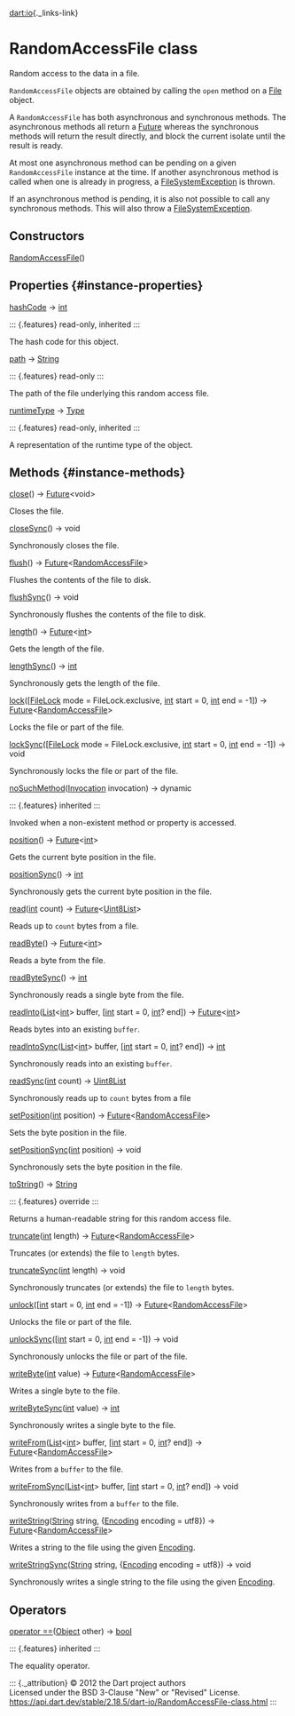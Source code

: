 [dart:io](../dart-io/dart-io-library){._links-link}

RandomAccessFile class
======================

Random access to the data in a file.

`RandomAccessFile` objects are obtained by calling the `open` method on
a [File](file-class) object.

A `RandomAccessFile` has both asynchronous and synchronous methods. The
asynchronous methods all return a [Future](../dart-async/future-class)
whereas the synchronous methods will return the result directly, and
block the current isolate until the result is ready.

At most one asynchronous method can be pending on a given
`RandomAccessFile` instance at the time. If another asynchronous method
is called when one is already in progress, a
[FileSystemException](filesystemexception-class) is thrown.

If an asynchronous method is pending, it is also not possible to call
any synchronous methods. This will also throw a
[FileSystemException](filesystemexception-class).

Constructors
------------

[RandomAccessFile](randomaccessfile/randomaccessfile)()

Properties {#instance-properties}
----------

[hashCode](../dart-core/object/hashcode) → [int](../dart-core/int-class)

::: {.features}
read-only, inherited
:::

The hash code for this object.

[path](randomaccessfile/path) → [String](../dart-core/string-class)

::: {.features}
read-only
:::

The path of the file underlying this random access file.

[runtimeType](../dart-core/object/runtimetype) →
[Type](../dart-core/type-class)

::: {.features}
read-only, inherited
:::

A representation of the runtime type of the object.

Methods {#instance-methods}
-------

[close](randomaccessfile/close)() →
[Future](../dart-async/future-class)\<void\>

Closes the file.

[closeSync](randomaccessfile/closesync)() → void

Synchronously closes the file.

[flush](randomaccessfile/flush)() →
[Future](../dart-async/future-class)\<[RandomAccessFile](randomaccessfile-class)\>

Flushes the contents of the file to disk.

[flushSync](randomaccessfile/flushsync)() → void

Synchronously flushes the contents of the file to disk.

[length](randomaccessfile/length)() →
[Future](../dart-async/future-class)\<[int](../dart-core/int-class)\>

Gets the length of the file.

[lengthSync](randomaccessfile/lengthsync)() →
[int](../dart-core/int-class)

Synchronously gets the length of the file.

[lock](randomaccessfile/lock)(\[[FileLock](filelock-class) mode =
FileLock.exclusive, [int](../dart-core/int-class) start = 0,
[int](../dart-core/int-class) end = -1\]) →
[Future](../dart-async/future-class)\<[RandomAccessFile](randomaccessfile-class)\>

Locks the file or part of the file.

[lockSync](randomaccessfile/locksync)(\[[FileLock](filelock-class) mode
= FileLock.exclusive, [int](../dart-core/int-class) start = 0,
[int](../dart-core/int-class) end = -1\]) → void

Synchronously locks the file or part of the file.

[noSuchMethod](../dart-core/object/nosuchmethod)([Invocation](../dart-core/invocation-class)
invocation) → dynamic

::: {.features}
inherited
:::

Invoked when a non-existent method or property is accessed.

[position](randomaccessfile/position)() →
[Future](../dart-async/future-class)\<[int](../dart-core/int-class)\>

Gets the current byte position in the file.

[positionSync](randomaccessfile/positionsync)() →
[int](../dart-core/int-class)

Synchronously gets the current byte position in the file.

[read](randomaccessfile/read)([int](../dart-core/int-class) count) →
[Future](../dart-async/future-class)\<[Uint8List](../dart-typed_data/uint8list-class)\>

Reads up to `count` bytes from a file.

[readByte](randomaccessfile/readbyte)() →
[Future](../dart-async/future-class)\<[int](../dart-core/int-class)\>

Reads a byte from the file.

[readByteSync](randomaccessfile/readbytesync)() →
[int](../dart-core/int-class)

Synchronously reads a single byte from the file.

[readInto](randomaccessfile/readinto)([List](../dart-core/list-class)\<[int](../dart-core/int-class)\>
buffer, \[[int](../dart-core/int-class) start = 0,
[int](../dart-core/int-class)? end\]) →
[Future](../dart-async/future-class)\<[int](../dart-core/int-class)\>

Reads bytes into an existing `buffer`.

[readIntoSync](randomaccessfile/readintosync)([List](../dart-core/list-class)\<[int](../dart-core/int-class)\>
buffer, \[[int](../dart-core/int-class) start = 0,
[int](../dart-core/int-class)? end\]) → [int](../dart-core/int-class)

Synchronously reads into an existing `buffer`.

[readSync](randomaccessfile/readsync)([int](../dart-core/int-class)
count) → [Uint8List](../dart-typed_data/uint8list-class)

Synchronously reads up to `count` bytes from a file

[setPosition](randomaccessfile/setposition)([int](../dart-core/int-class)
position) →
[Future](../dart-async/future-class)\<[RandomAccessFile](randomaccessfile-class)\>

Sets the byte position in the file.

[setPositionSync](randomaccessfile/setpositionsync)([int](../dart-core/int-class)
position) → void

Synchronously sets the byte position in the file.

[toString](randomaccessfile/tostring)() →
[String](../dart-core/string-class)

::: {.features}
override
:::

Returns a human-readable string for this random access file.

[truncate](randomaccessfile/truncate)([int](../dart-core/int-class)
length) →
[Future](../dart-async/future-class)\<[RandomAccessFile](randomaccessfile-class)\>

Truncates (or extends) the file to `length` bytes.

[truncateSync](randomaccessfile/truncatesync)([int](../dart-core/int-class)
length) → void

Synchronously truncates (or extends) the file to `length` bytes.

[unlock](randomaccessfile/unlock)(\[[int](../dart-core/int-class) start
= 0, [int](../dart-core/int-class) end = -1\]) →
[Future](../dart-async/future-class)\<[RandomAccessFile](randomaccessfile-class)\>

Unlocks the file or part of the file.

[unlockSync](randomaccessfile/unlocksync)(\[[int](../dart-core/int-class)
start = 0, [int](../dart-core/int-class) end = -1\]) → void

Synchronously unlocks the file or part of the file.

[writeByte](randomaccessfile/writebyte)([int](../dart-core/int-class)
value) →
[Future](../dart-async/future-class)\<[RandomAccessFile](randomaccessfile-class)\>

Writes a single byte to the file.

[writeByteSync](randomaccessfile/writebytesync)([int](../dart-core/int-class)
value) → [int](../dart-core/int-class)

Synchronously writes a single byte to the file.

[writeFrom](randomaccessfile/writefrom)([List](../dart-core/list-class)\<[int](../dart-core/int-class)\>
buffer, \[[int](../dart-core/int-class) start = 0,
[int](../dart-core/int-class)? end\]) →
[Future](../dart-async/future-class)\<[RandomAccessFile](randomaccessfile-class)\>

Writes from a `buffer` to the file.

[writeFromSync](randomaccessfile/writefromsync)([List](../dart-core/list-class)\<[int](../dart-core/int-class)\>
buffer, \[[int](../dart-core/int-class) start = 0,
[int](../dart-core/int-class)? end\]) → void

Synchronously writes from a `buffer` to the file.

[writeString](randomaccessfile/writestring)([String](../dart-core/string-class)
string, {[Encoding](../dart-convert/encoding-class) encoding = utf8}) →
[Future](../dart-async/future-class)\<[RandomAccessFile](randomaccessfile-class)\>

Writes a string to the file using the given
[Encoding](../dart-convert/encoding-class).

[writeStringSync](randomaccessfile/writestringsync)([String](../dart-core/string-class)
string, {[Encoding](../dart-convert/encoding-class) encoding = utf8}) →
void

Synchronously writes a single string to the file using the given
[Encoding](../dart-convert/encoding-class).

Operators
---------

[operator
==](../dart-core/object/operator_equals)([Object](../dart-core/object-class)
other) → [bool](../dart-core/bool-class)

::: {.features}
inherited
:::

The equality operator.

::: {._attribution}
© 2012 the Dart project authors\
Licensed under the BSD 3-Clause \"New\" or \"Revised\" License.\
<https://api.dart.dev/stable/2.18.5/dart-io/RandomAccessFile-class.html>
:::
